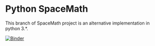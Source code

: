 # Python SpaceMath
This branch of SpaceMath project is an alternative implementation in python 3.*. 

[![Binder](https://mybinder.org/badge_logo.svg)](https://mybinder.org/v2/gh/spacemathproject/SpaceMath/tree/MoyPython/SpaceMath/SpaceMath)